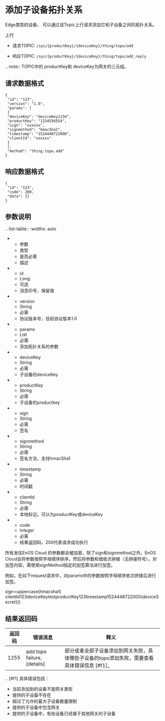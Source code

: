 # 添加子设备拓扑关系

Edge类型的设备， 可以通过该Topic上行请求添加它和子设备之间的拓扑关系。

上行
- 请求TOPIC: `/sys/{productKey}/{deviceKey}/thing/topo/add`

- 响应TOPIC: `/sys/{productKey}/{deviceKey}/thing/topo/add_reply`

.. note:: TOPIC中的 productKey和 deviceKey为网关的三元组。


## 请求数据格式

```
{
 "id": "123",
 "version": "1.0",
 "params": [
 {
 "deviceKey": "deviceKey1234",
 "productKey": "1234556554",
 "sign": "xxxxxx",
 "signmethod": "hmacSha1",
 "timestamp": "1524448722000",
 "clientId": "xxxxxx"
 }
 ],
 "method": "thing.topo.add"
}
```

## 响应数据格式

```
{
 "id": "123",
 "code": 200,
 "data": {}
}

```

## 参数说明

.. list-table::
   :widths: auto

   * - 参数
     - 类型
     - 是否必需
     - 描述
   * - id
     - Long
     - 可选
     - 消息ID号，保留值
   * - version
     - String
     - 必需
     - 协议版本号，目前协议版本1.0
   * - params
     - List
     - 必需
     - 添加拓扑关系的参数
   * - deviceKey
     - String
     - 必需
     - 子设备的deviceKey
   * - productKey
     - String
     - 必需
     - 子设备的productkey
   * - sign
     - String
     - 必需
     - 签名
   * - signmethod
     - String
     - 必需
     - 签名方法，支持hmacSha1
   * - timestamp
     - String
     - 必需
     - 时间戳
   * - clientId
     - String
     - 必需
     - 本地标记。可以为productKey或deviceKey
   * - code
     - Integer
     - 必需
     - 结果返回码，200代表请求成功执行



所有发往EnOS Cloud 的参数都会被加密，除了sign和signmethod之外。EnOS Cloud会将参数按照字母顺序排序，然后将参数和值依次拼接（无拼接符号）。对加签内容，需使用signMethod指定的加签算法进行加签。

例如，在如下request请求中，对params中的参数按照字母顺序依次拼接后进行加签。

sign=uppercase(hmacsha1( clientId123deviceKeytestproductKey123timestamp1524448722000{deviceSecret}))

## 结果返回码

| 返回码 | 错误消息 | 释义 |
|---------|---------|---------|
| 1255 | add topo failure, \[details\] | 部分或者全部子设备添加到网关失败，具体哪些子设备的topo添加失败，需要查看 具体错误信息 [#f1]_ |

.. [#f1] 具体错误包括：
  - 当前添加到的设备不是网关类型 
  - 提供的子设备不存在 
  - 超过了允许的最大子设备数量限制
  - 提供的子设备中包含网关 
  - 提供的子设备中，有些设备已经属于其他网关的子设备

<!--end-->
